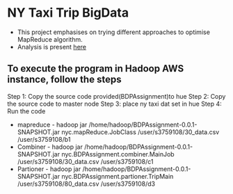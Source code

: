 # NY Taxi Trip BigData
- This project emphasises on trying different approaches to optimise MapReduce algorithm.
- Analysis is present [here]()


## To execute the program in Hadoop AWS instance, follow the steps

Step 1: Copy the source code provided(BDPAssignment)to hue
Step 2: Copy the source code to master node
Step 3: place ny taxi dat set in hue
Step 4: Run the code 
*	mapreduce - hadoop jar /home/hadoop/BDPAssignment-0.0.1-SNAPSHOT.jar nyc.mapReduce.JobClass /user/s3759108/30_data.csv /user/s3759108/b1
* Combiner - hadoop jar /home/hadoop/BDPAssignment-0.0.1-SNAPSHOT.jar nyc.BDPAssignment.combiner.MainJob /user/s3759108/30_data.csv /user/s3759108/c1
* Partioner - hadoop jar /home/hadoop/BDPAssignment-0.0.1-SNAPSHOT.jar nyc.BDPAssignment.partioner.TripMain /user/s3759108/80_data.csv /user/s3759108/d3
